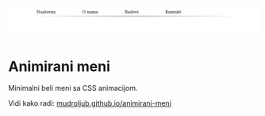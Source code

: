 ![](screen.png)

# Animirani meni

Minimalni beli meni sa CSS animacijom.

Vidi kako radi: [mudroljub.github.io/animirani-meni](http://mudroljub.github.io/animirani-meni/)
